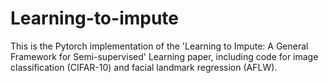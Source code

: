 # Learning-to-impute
This is the Pytorch implementation of the 'Learning to Impute: A General Framework for Semi-supervised' Learning paper, including code for image classification (CIFAR-10) and facial landmark regression (AFLW).


